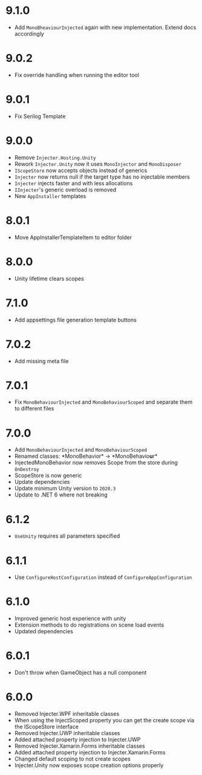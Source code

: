 # 9.1.0
- Add `MonoBheaviourInjected` again with new implementation. Extend docs accordingly

# 9.0.2
- Fix override handling when running the editor tool

# 9.0.1
- Fix Serilog Template

# 9.0.0
- Remove `Injecter.Hosting.Unity`
- Rework `Injecter.Unity` now it uses `MonoInjector` and `MonoDisposer`
- `IScopeStore` now accepts objects instead of generics
- `Injecter` now returns null if the target type has no injectable members
- `Injecter` injects faster and with less allocations
- `IInjecter`'s generic overload is removed
- New `AppInstaller` templates

# 8.0.1
- Move AppInstallerTemplateItem to editor folder
  
# 8.0.0
- Unity lifetime clears scopes

# 7.1.0
- Add appsettings file generation template buttons

# 7.0.2
- Add missing meta file

# 7.0.1
- Fix `MonoBehaviourInjected` and `MonoBehaviourScoped` and separate them to different files

# 7.0.0
- Add `MonoBehaviourInjected` and `MonoBehaviourScoped`
- Renamed classes: \*MonoBehavior\* -> \*MonoBehavio**u**r\*
- InjectedMonoBehavior now removes Scope from the store during `OnDestroy`
- ScopeStore is now generic
- Update dependencies
- Update minimum Unity version to `2020.3`
- Update to .NET 6 where not breaking

# 6.1.2
- `UseUnity` requires all parameters specified

# 6.1.1
- Use `ConfigureHostConfiguration` instead of `ConfigureAppConfiguration`

# 6.1.0
- Improved generic host experience with unity
- Extension methods to do registrations on scene load events
- Updated dependencies

# 6.0.1
- Don't throw when GameObject has a null component

# 6.0.0

- Removed Injecter.WPF inheritable classes
- When using the InjectScoped property you can get the create scope via the IScopeStore interface
- Removed Injecter.UWP inheritable classes
- Added attached property injection to Injecter.UWP
- Removed Injecter.Xamarin.Forms inheritable classes
- Added attached property injection to Injecter.Xamarin.Forms
- Changed default scoping to not create scopes
- Injecter.Unity now exposes scope creation options properly
